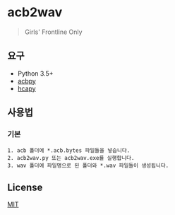 # acb2wav
> Girls' Frontline Only

## 요구
* Python 3.5+
* [acbpy](https://github.com/Destrapier/acbpy)
* [hcapy](https://github.com/Destrapier/hcapy)

## 사용법
### 기본
```
1. acb 폴더에 *.acb.bytes 파일들을 넣습니다.
2. acb2wav.py 또는 acb2wav.exe를 실행합니다.
3. wav 폴더에 파일명으로 된 폴더와 *.wav 파일들이 생성됩니다.
```

## License
[MIT](https://github.com/KOZ39/acb2wav/blob/master/LICENSE)

